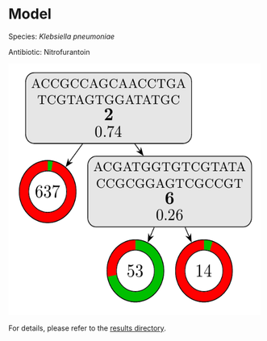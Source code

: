 
# Model

Species: *Klebsiella pneumoniae*

Antibiotic: Nitrofurantoin

<img src="./model.png" width=500 height=500 />

For details, please refer to the [results directory](../../../../../results/cart_b/klebsiella%20pneumoniae/nitrofurantoin/repeat_7/).

